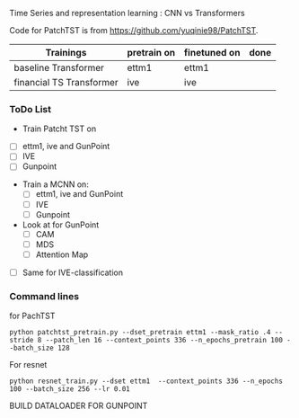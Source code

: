 Time Series and representation learning : CNN vs Transformers


Code for PatchTST is from https://github.com/yuqinie98/PatchTST.


| Trainings                | pretrain on | finetuned on | done |
| ------------------------ | ----------- | ------------ | ---- |
| baseline Transformer     | ettm1       | ettm1        |      |
| financial TS Transformer | ive         | ive          |      |


### ToDo List 

- Train Patcht TST on 
 - [ ] ettm1, ive and GunPoint
  - [ ] IVE
  - [ ] Gunpoint
- Train a MCNN on:
  - [ ] ettm1, ive and GunPoint
  - [ ] IVE
  - [ ] Gunpoint
- Look at for GunPoint
  - [ ] CAM
  - [ ] MDS
  - [ ] Attention Map 
- [ ] Same for IVE-classification

### Command lines

for PachTST

```
python patchtst_pretrain.py --dset_pretrain ettm1 --mask_ratio .4 --stride 8 --patch_len 16 --context_points 336 --n_epochs_pretrain 100 --batch_size 128
````

For resnet
```
python resnet_train.py --dset ettm1  --context_points 336 --n_epochs 100 --batch_size 256 --lr 0.01
```

BUILD DATALOADER FOR GUNPOINT